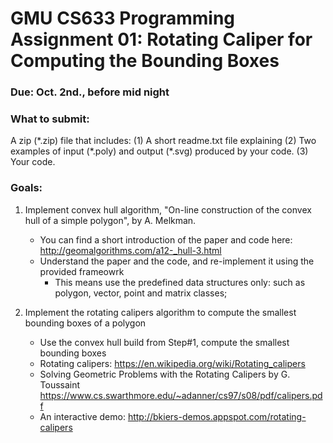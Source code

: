 #  GMU CS633 Programming Assignment 01: Rotating Caliper for Computing the Bounding Boxes

### Due: Oct. 2nd., before mid night
### What to submit: 

A zip (\*.zip) file that includes: (1) A short readme.txt file explaining  (2) Two examples of input (\*.poly) and output (\*.svg) produced by your code. (3) Your code.

### Goals: 
1. Implement convex hull algorithm, "On-line construction of the convex hull of a simple polygon", by A. Melkman.
   - You can find a short introduction of the paper and code here: http://geomalgorithms.com/a12-_hull-3.html
   - Understand the paper and the code, and re-implement it using the provided frameowrk
      - This means use the predefined data structures only: such as polygon, vector, point and matrix classes;
  
2. Implement the rotating calipers algorithm to compute the smallest bounding boxes of a polygon
   - Use the convex hull build from Step#1, compute the smallest bounding boxes
   - Rotating calipers: https://en.wikipedia.org/wiki/Rotating_calipers
   - Solving Geometric Problems with the Rotating Calipers by G. Toussaint https://www.cs.swarthmore.edu/~adanner/cs97/s08/pdf/calipers.pdf
    - An interactive demo: http://bkiers-demos.appspot.com/rotating-calipers

